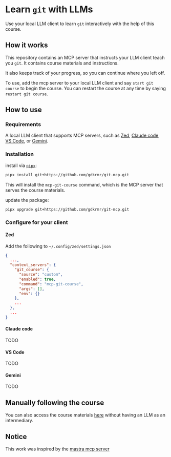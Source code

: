 # Learn `git` with LLMs

Use your local LLM client to learn `git` interactively with the help of this course.

## How it works

This repository contains an MCP server that instructs your LLM client teach you `git`. It contains course materials and instructions.

It also keeps track of your progress, so you can continue where you left off.

To use, add the mcp server to your local LLM client and say `start git course` to begin the course. You can restart the course at any time by saying `restart git course`.

## How to use

### Requirements

A local LLM client that supports MCP servers, such as [Zed](https://zed.dev), [Claude code](https://claude.ai), [VS Code](https://code.visualstudio.com), or [Gemini](https://ai.google.dev/gemini).

### Installation

install via [`pipx`](https://pipx.pypa.io/latest/installation):

```bash
pipx install git+https://github.com/gdkrmr/git-mcp.git
```

This will install the `mcp-git-course` command, which is the MCP server that serves the course materials.

update the package:

```bash
pipx upgrade git+https://github.com/gdkrmr/git-mcp.git
```

### Configure for your client
#### Zed
Add the following to `~/.config/zed/settings.json`
```json
{
  ...,
  "context_servers": {
    "git_course": {
      "source": "custom",
      "enabled": true,
      "command": "mcp-git-course",
      "args": [],
      "env": {}
    },
    ...
  },
  ...
}
```

#### Claude code
TODO
#### VS Code
TODO
#### Gemini
TODO

## Manually following the course

You can also access the course materials [here](https://github.com/gdkrmr/git-mcp/tree/master/src/mcp_git/resources/lessons) without having an LLM as an intermediary.

## Notice

This work was inspired by the [mastra mcp server](https://github.com/mastra-ai)
